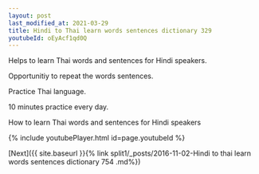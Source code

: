 ```yaml
---
layout: post
last_modified_at: 2021-03-29
title: Hindi to Thai learn words sentences dictionary 329 
youtubeId: oEyAcf1qd0Q
---
```

 
 
Helps to learn Thai words and sentences for Hindi speakers.

Opportunitiy to repeat the words sentences. 

Practice Thai language. 
 
10 minutes practice every day. 
 
How to learn Thai words and sentences for Hindi speakers 
 
{% include youtubePlayer.html id=page.youtubeId %}
 
 
[Next]({{ site.baseurl }}{% link  split1/_posts/2016-11-02-Hindi to thai learn words sentences dictionary 754 .md%})
 
